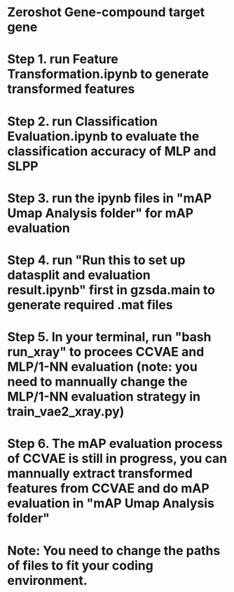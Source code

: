 # Zeroshot Gene-compound target gene
# Step 1. run Feature Transformation.ipynb to generate transformed features
# Step 2. run Classification Evaluation.ipynb to evaluate the classification accuracy of MLP and SLPP
# Step 3. run the ipynb files in "mAP Umap Analysis folder" for mAP evaluation
# Step 4. run "Run this to set up datasplit and evaluation result.ipynb" first in gzsda.main to generate required .mat files
# Step 5. In your terminal, run "bash run_xray" to procees CCVAE and MLP/1-NN evaluation (note: you need to mannually change the MLP/1-NN evaluation strategy in train_vae2_xray.py)
# Step 6. The mAP evaluation process of CCVAE is still in progress, you can mannually extract transformed features from CCVAE and do mAP evaluation in "mAP Umap Analysis folder"
# Note: You need to change the paths of files to fit your coding environment.
